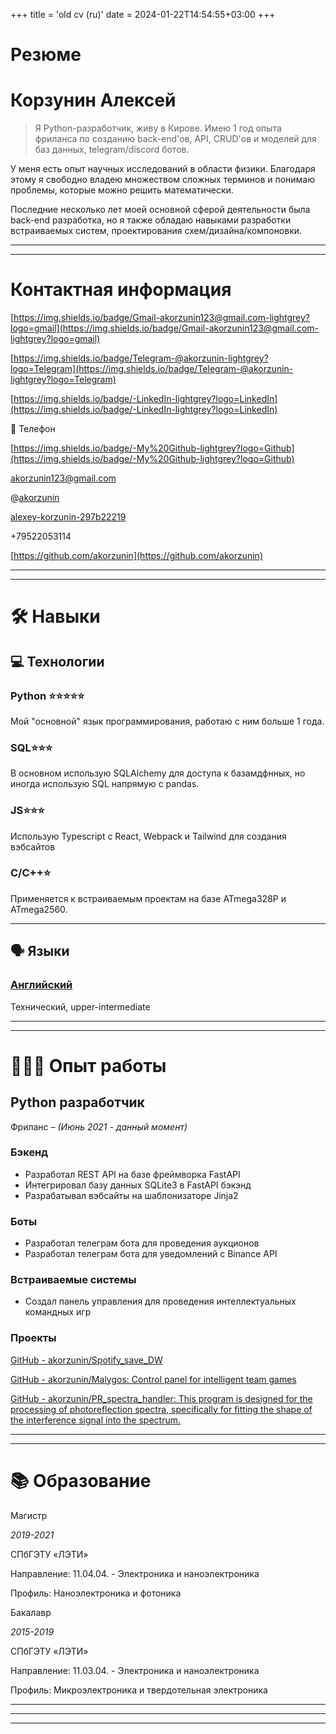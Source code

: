 +++
title = 'old cv (ru)'
date = 2024-01-22T14:54:55+03:00
+++

# Резюме

# Корзунин Алексей

> Я Python-разработчик, живу в Кирове. Имею 1 год опыта фриланса по созданию back-end'ов, API, CRUD'ов и моделей для баз данных, telegram/discord ботов.

У меня есть опыт научных исследований в области физики. Благодаря этому я свободно владею множеством сложных терминов и понимаю проблемы, которые можно решить математически.

Последние несколько лет моей основной сферой деятельности была back-end разработка, но я также обладаю навыками разработки встраиваемых систем, проектирования схем/дизайна/компоновки.
>

---

---

# Контактная информация

[https://img.shields.io/badge/Gmail-akorzunin123@gmail.com-lightgrey?logo=gmail](https://img.shields.io/badge/Gmail-akorzunin123@gmail.com-lightgrey?logo=gmail)

[https://img.shields.io/badge/Telegram-@akorzunin-lightgrey?logo=Telegram](https://img.shields.io/badge/Telegram-@akorzunin-lightgrey?logo=Telegram)

[https://img.shields.io/badge/-LinkedIn-lightgrey?logo=LinkedIn](https://img.shields.io/badge/-LinkedIn-lightgrey?logo=LinkedIn)

📱 Телефон

[https://img.shields.io/badge/-My%20Github-lightgrey?logo=Github](https://img.shields.io/badge/-My%20Github-lightgrey?logo=Github)

[akorzunin123@gmail.com](mailto:akorzunin123@gmail.com)

@[akorzunin](https://t.me/akorzunin)

[alexey-korzunin-297b22219](https://www.linkedin.com/in/alexey-korzunin-297b22219/)

+79522053114

[https://github.com/akorzunin](https://github.com/akorzunin)

---

---

# 🛠 Навыки

## 💻 Технологии

### Python ⭐️⭐️⭐️⭐️⭐️

Мой "основной" язык программирования, работаю с ним больше 1 года.

### SQL⭐️⭐️⭐️

В основном использую SQLAlchemy для доступа к базамдфнных, но иногда использую SQL напрямую с pandas.

### JS⭐️⭐️⭐️

 Использую Typescript с React, Webpack и Tailwind для создания вэбсайтов

### C/C++⭐️

Применяется к встраиваемым проектам на базе ATmega328P и ATmega2560.

---

## 🗣 Языки

### [Английский](https://www.notion.so/Resume-6098a442f46141339e3f7f97daab5117?pvs=21)

Технический, upper-intermediate

---

---

# **👩🏻‍💻 Опыт работы**

## Python разработчик

Фриланс *– (Июнь 2021 - данный момент)*

### Бэкенд

- Разработал REST API на базе фреймворка FastAPI
- Интегрировал базу данных SQLite3 в FastAPI бэкэнд
- Разрабатывал вэбсайты на шаблонизаторе Jinja2

### Боты

- Разработал телеграм бота для проведения аукционов
- Разработал телеграм бота для уведомлений с Binance API

### Встраиваемые системы

- Создал панель управления для проведения интеллектуальных командных игр

### Проекты

[GitHub - akorzunin/Spotify_save_DW](https://github.com/akorzunin/Spotify_save_DW)

[GitHub - akorzunin/Malygos: Control panel for intelligent team games](https://github.com/akorzunin/Malygos)

[GitHub - akorzunin/PR_spectra_handler: This program is designed for the processing of photoreflection spectra, specifically for fitting the shape of the interference signal into the spectrum.](https://github.com/akorzunin/PR_spectra_handler)

---

---

# 📚 Образование

Магистр

*2019-2021*

СПбГЭТУ «ЛЭТИ»

Направление: 11.04.04. - Электроника и наноэлектроника

Профиль: Наноэлектроника и фотоника

Бакалавр

*2015-2019*

СПбГЭТУ «ЛЭТИ»

Направление: 11.03.04. - Электроника и наноэлектроника

Профиль: Микроэлектроника и твердотельная электроника

---

---

---
